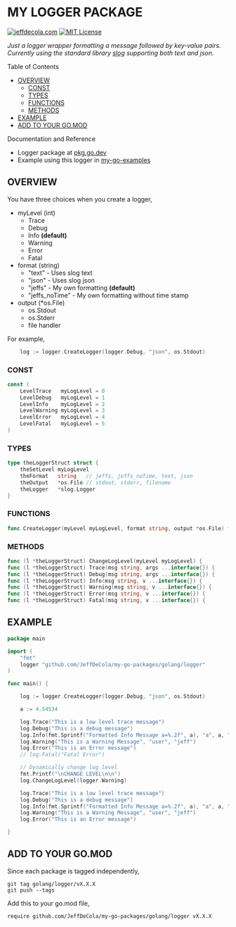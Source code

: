# MY LOGGER PACKAGE

[![jeffdecola.com](https://img.shields.io/badge/website-jeffdecola.com-blue)](https://jeffdecola.com)
[![MIT License](https://img.shields.io/:license-mit-blue.svg)](https://jeffdecola.mit-license.org)

_Just a logger wrapper formatting a message followed
by key-value pairs.
Currently using the standard library
[slog](https://pkg.go.dev/log/slog)
supporting both text and json._

Table of Contents

* [OVERVIEW](https://github.com/JeffDeCola/my-go-packages/tree/master/golang/logger#overview)
  * [CONST](https://github.com/JeffDeCola/my-go-packages/tree/master/golang/logger#const)
  * [TYPES](https://github.com/JeffDeCola/my-go-packages/tree/master/golang/logger#types)
  * [FUNCTIONS](https://github.com/JeffDeCola/my-go-packages/tree/master/golang/logger#functions)
  * [METHODS](https://github.com/JeffDeCola/my-go-packages/tree/master/golang/logger#methods)
* [EXAMPLE](https://github.com/JeffDeCola/my-go-packages/tree/master/golang/logger#example)
* [ADD TO YOUR GO.MOD](https://github.com/JeffDeCola/my-go-packages/tree/master/golang/logger#add-to-your-gomod)

Documentation and Reference

* Logger package at
  [pkg.go.dev](https://pkg.go.dev/github.com/JeffDeCola/my-go-packages/golang/logger)
* Example using this logger in
  [my-go-examples](https://github.com/JeffDeCola/my-go-examples/tree/master/common-go/logging/jeffs-logger)

## OVERVIEW

You have three choices when you create a logger,

* myLevel (int)
  * Trace
  * Debug
  * Info **(default)**
  * Warning
  * Error
  * Fatal
* format (string)
  * "text" - Uses slog text
  * "json" - Uses slog json
  * "jeffs" - My own formatting **(default)**
  * "jeffs_noTime" - My own formatting without time stamp
* output (*os.File)
  * os.Stdout
  * os.Stderr
  * file handler

For example,

```go
    log := logger.CreateLogger(logger.Debug, "json", os.Stdout)
```

### CONST

```go
const (
    LevelTrace   myLogLevel = 0
    LevelDebug   myLogLevel = 1
    LevelInfo    myLogLevel = 2
    LevelWarning myLogLevel = 3
    LevelError   myLogLevel = 4
    LevelFatal   myLogLevel = 5
)
```

### TYPES

```go
type theLoggerStruct struct {
    theSetLevel myLogLevel
    theFormat   string   // jeffs, jeffs_noTime, text, json
    theOutput   *os.File // stdout, stderr, filename
    theLogger   *slog.Logger
}
```

### FUNCTIONS

```go
func CreateLogger(myLevel myLogLevel, format string, output *os.File) *theLoggerStruct {
```

### METHODS

```go
func (l *theLoggerStruct) ChangeLogLevel(myLevel myLogLevel) {
func (l *theLoggerStruct) Trace(msg string, args ...interface{}) {
func (l *theLoggerStruct) Debug(msg string, args ...interface{}) {
func (l *theLoggerStruct) Info(msg string, v ...interface{}) {
func (l *theLoggerStruct) Warning(msg string, v ...interface{}) {
func (l *theLoggerStruct) Error(msg string, v ...interface{}) {
func (l *theLoggerStruct) Fatal(msg string, v ...interface{}) {

```

## EXAMPLE

```go
package main

import (
    "fmt"
    logger "github.com/JeffDeCola/my-go-packages/golang/logger"
)

func main() {

    log := logger.CreateLogger(logger.Debug, "json", os.Stdout)

    a := 4.54534

    log.Trace("This is a low level trace message")
    log.Debug("This is a debug message")
    log.Info(fmt.Sprintf("Formatted Info Message a=%.2f", a), "a", a, "user", "jeff")
    log.Warning("This is a Warning Message", "user", "jeff")
    log.Error("This is an Error message")
    // log.Fatal("Fatal Error")

    // Dynamically change log level
    fmt.Printf("\nCHANGE LEVEL\n\n")
    log.ChangeLogLevel(logger.Warning)

    log.Trace("This is a low level trace message")
    log.Debug("This is a debug message")
    log.Info(fmt.Sprintf("Formatted Info Message a=%.2f", a), "a", a, "user", "jeff")
    log.Warning("This is a Warning Message", "user", "jeff")
    log.Error("This is an Error message")

}
```

## ADD TO YOUR GO.MOD

Since each package is tagged independently,

```text
git tag golang/logger/vX.X.X
git push --tags
```

Add this to your go.mod file,

```text
require github.com/JeffDeCola/my-go-packages/golang/logger vX.X.X
```
